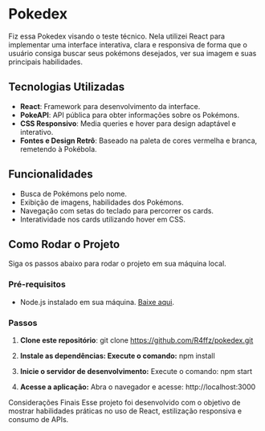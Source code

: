 # Pokedex

Fiz essa Pokedex visando o teste técnico. Nela utilizei React para implementar uma interface interativa, clara e responsiva de forma que o usuário consiga buscar seus pokémons desejados, ver sua imagem e suas principais habilidades. 

## Tecnologias Utilizadas
- **React**: Framework para desenvolvimento da interface.
- **PokeAPI**: API pública para obter informações sobre os Pokémons.
- **CSS Responsivo**: Media queries e hover para design adaptável e interativo.
- **Fontes e Design Retrô**: Baseado na paleta de cores vermelha e branca, remetendo à Pokébola.

## Funcionalidades
- Busca de Pokémons pelo nome.
- Exibição de imagens, habilidades dos Pokémons.
- Navegação com setas do teclado para percorrer os cards.
- Interatividade nos cards utilizando hover em CSS.

## Como Rodar o Projeto

Siga os passos abaixo para rodar o projeto em sua máquina local.

### Pré-requisitos
- Node.js instalado em sua máquina. [Baixe aqui](https://nodejs.org/).

### Passos
1. **Clone este repositório**:
   git clone https://github.com/R4ffz/pokedex.git
   
2. **Instale as dependências: Execute o comando:**
npm install

3. **Inicie o servidor de desenvolvimento:** Execute o comando: npm start

4. **Acesse a aplicação:** Abra o navegador e acesse: http://localhost:3000

Considerações Finais
Esse projeto foi desenvolvido com o objetivo de mostrar habilidades práticas no uso de React, estilização responsiva e consumo de APIs.
